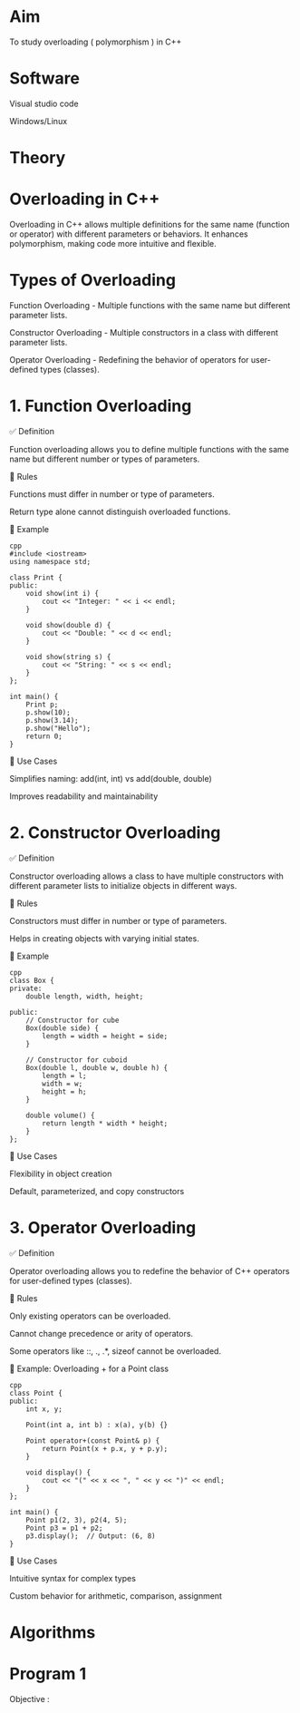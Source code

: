 # Aim
To study overloading ( polymorphism ) in C++

# Software 
Visual studio code

Windows/Linux

# Theory
# Overloading in C++
Overloading in C++ allows multiple definitions for the same name (function or operator) with different parameters or behaviors. It enhances polymorphism, making code more intuitive and flexible.

# Types of Overloading
Function Overloading - Multiple functions with the same name but different parameter lists.

Constructor Overloading - Multiple constructors in a class with different parameter lists.

Operator Overloading - Redefining the behavior of operators for user-defined types (classes).

# 1. Function Overloading
✅ Definition

Function overloading allows you to define multiple functions with the same name but different number or types of parameters.

📌 Rules

Functions must differ in number or type of parameters.

Return type alone cannot distinguish overloaded functions.

🧪 Example

    cpp
    #include <iostream>
    using namespace std;
    
    class Print {
    public:
        void show(int i) {
            cout << "Integer: " << i << endl;
        }
    
        void show(double d) {
            cout << "Double: " << d << endl;
        }
    
        void show(string s) {
            cout << "String: " << s << endl;
        }
    };
    
    int main() {
        Print p;
        p.show(10);
        p.show(3.14);
        p.show("Hello");
        return 0;
    }
    
🎯 Use Cases

Simplifies naming: add(int, int) vs add(double, double)

Improves readability and maintainability

# 2. Constructor Overloading
✅ Definition

Constructor overloading allows a class to have multiple constructors with different parameter lists to initialize objects in different ways.

📌 Rules

Constructors must differ in number or type of parameters.

Helps in creating objects with varying initial states.

🧪 Example

    cpp
    class Box {
    private:
        double length, width, height;
    
    public:
        // Constructor for cube
        Box(double side) {
            length = width = height = side;
        }
    
        // Constructor for cuboid
        Box(double l, double w, double h) {
            length = l;
            width = w;
            height = h;
        }
    
        double volume() {
            return length * width * height;
        }
    };

🎯 Use Cases

Flexibility in object creation

Default, parameterized, and copy constructors

# 3. Operator Overloading

✅ Definition

Operator overloading allows you to redefine the behavior of C++ operators for user-defined types (classes).

📌 Rules

Only existing operators can be overloaded.

Cannot change precedence or arity of operators.

Some operators like ::, ., .*, sizeof cannot be overloaded.

🧪 Example: Overloading + for a Point class

    cpp
    class Point {
    public:
        int x, y;
    
        Point(int a, int b) : x(a), y(b) {}
    
        Point operator+(const Point& p) {
            return Point(x + p.x, y + p.y);
        }
    
        void display() {
            cout << "(" << x << ", " << y << ")" << endl;
        }
    };
    
    int main() {
        Point p1(2, 3), p2(4, 5);
        Point p3 = p1 + p2;
        p3.display();  // Output: (6, 8)
    }

🎯 Use Cases

Intuitive syntax for complex types

Custom behavior for arithmetic, comparison, assignment

# Algorithms
# Program 1
Objective : 
